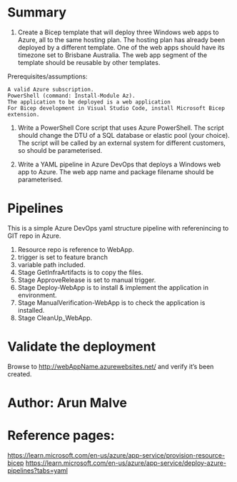 # Summary
1. Create a Bicep template that will deploy three Windows web apps to Azure, all to the same hosting plan. The hosting plan has already been deployed by a different template. One of the web apps should have its timezone set to Brisbane Australia. The web app segment of the template should be reusable by other templates.

Prerequisites/assumptions:

    A valid Azure subscription.
    PowerShell (command: Install-Module Az).
    The application to be deployed is a web application 
    For Bicep development in Visual Studio Code, install Microsoft Bicep extension.

1. Write a PowerShell Core script that uses Azure PowerShell. The script should change the DTU of a SQL database or elastic pool (your choice). The script will be called by an external system for different customers, so should be parameterised.

2. Write a YAML pipeline in Azure DevOps that deploys a Windows web app to Azure. The web app name and package filename should be parameterised.

# Pipelines

This is a simple Azure DevOps yaml structure pipeline with referenincing to GIT repo in Azure. 
1. Resource repo is reference to WebApp.
2. trigger is set to feature branch
3. variable path included.
4. Stage GetInfraArtifacts is to copy the files.
5. Stage ApproveRelease is set to manual trigger.
6. Stage Deploy-WebApp is to  install & implement the application in environment.
7. Stage ManualVerification-WebApp is to check the application is installed.
8. Stage CleanUp_WebApp.

# Validate the deployment

Browse to http://webAppName.azurewebsites.net/ and verify it’s been created.

# Author: Arun Malve

# Reference pages:
https://learn.microsoft.com/en-us/azure/app-service/provision-resource-bicep
https://learn.microsoft.com/en-us/azure/app-service/deploy-azure-pipelines?tabs=yaml
